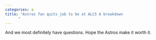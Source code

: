 ```yaml
---
categories: a
title: "Astros fan quits job to be at ALCS A breakdown
      "
---
```

And we most definitely have questions. Hope the Astros make it worth it.
      